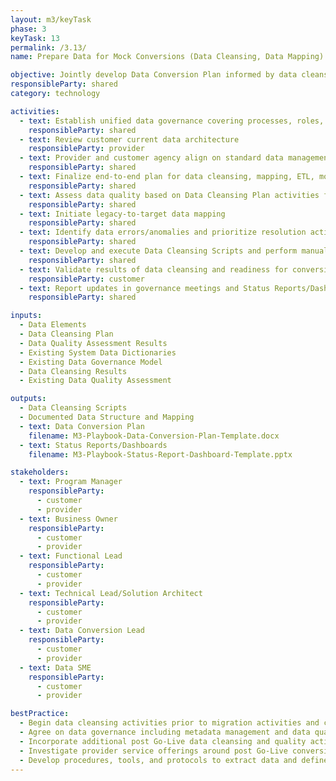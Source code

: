 ```yaml
---
layout: m3/keyTask
phase: 3
keyTask: 13
permalink: /3.13/
name: Prepare Data for Mock Conversions (Data Cleansing, Data Mapping)

objective: Jointly develop Data Conversion Plan informed by data cleansing; execute plan to address potential conversion issues.
responsibleParty: shared
category: technology

activities: 
  - text: Establish unified data governance covering processes, roles, responsibilities, standards for cleansing and mapping
    responsibleParty: shared
  - text: Review customer current data architecture
    responsibleParty: provider
  - text: Provider and customer agency align on standard data management practices
    responsibleParty: shared
  - text: Finalize end-to-end plan for data cleansing, mapping, ETL, mock conversion, conversion, & validation.
    responsibleParty: shared
  - text: Assess data quality based on Data Cleansing Plan activities from previous phase against defined criteria
    responsibleParty: shared
  - text: Initiate legacy-to-target data mapping 
    responsibleParty: shared
  - text: Identify data errors/anomalies and prioritize resolution activities
    responsibleParty: shared
  - text: Develop and execute Data Cleansing Scripts and perform manual correction, updating as needed
    responsibleParty: shared
  - text: Validate results of data cleansing and readiness for conversion based on data quality criteria and metrics
    responsibleParty: customer
  - text: Report updates in governance meetings and Status Reports/Dashboards
    responsibleParty: shared

inputs:
  - Data Elements
  - Data Cleansing Plan
  - Data Quality Assessment Results
  - Existing System Data Dictionaries
  - Existing Data Governance Model
  - Data Cleansing Results
  - Existing Data Quality Assessment

outputs:
  - Data Cleansing Scripts
  - Documented Data Structure and Mapping 
  - text: Data Conversion Plan 
    filename: M3-Playbook-Data-Conversion-Plan-Template.docx
  - text: Status Reports/Dashboards
    filename: M3-Playbook-Status-Report-Dashboard-Template.pptx

stakeholders:
  - text: Program Manager
    responsibleParty:
      - customer
      - provider
  - text: Business Owner
    responsibleParty:
      - customer
      - provider
  - text: Functional Lead
    responsibleParty:
      - customer
      - provider
  - text: Technical Lead/Solution Architect
    responsibleParty:
      - customer
      - provider
  - text: Data Conversion Lead
    responsibleParty:
      - customer
      - provider
  - text: Data SME
    responsibleParty:
      - customer
      - provider

bestPractice:
  - Begin data cleansing activities prior to migration activities and continuously throughout the implementation to assist with data readiness
  - Agree on data governance including metadata management and data quality management
  - Incorporate additional post Go-Live data cleansing and quality activities into the Data Conversion Plan strategy, schedule, and resource planning
  - Investigate provider service offerings around post Go-Live conversion support prior to finalizing cleansing metrics
  - Develop procedures, tools, and protocols to extract data and define system structure, major components, and type of conversion effort. Define system hardware and software conversion steps, identify necessary data and preparation requirements, and establish data quality assurance controls for conversion. Identify and address affected interfaces and security issues related to conversion efforts
---
```

